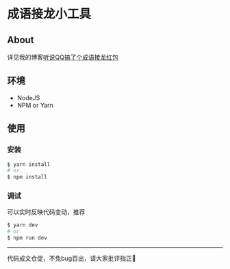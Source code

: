 # 成语接龙小工具

## About

详见我的博客[听说QQ搞了个成语接龙红包
](https://www.jojo.fit/post/idiom_game)

## 环境

- NodeJS
- NPM or Yarn

## 使用

### 安装

```bash
$ yarn install
# or
$ npm install
```

### 调试

可以实时反映代码变动，推荐

```bash
$ yarn dev
# or
$ npm run dev
```

---

代码成文仓促，不免bug百出，请大家批评指正🙏
